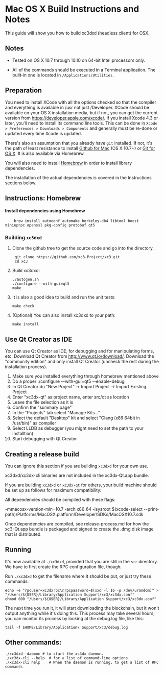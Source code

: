 Mac OS X Build Instructions and Notes
====================================
This guide will show you how to build xc3dxd (headless client) for OSX.

Notes
-----

* Tested on OS X 10.7 through 10.10 on 64-bit Intel processors only.

* All of the commands should be executed in a Terminal application. The
built-in one is located in `/Applications/Utilities`.

Preparation
-----------

You need to install XCode with all the options checked so that the compiler
and everything is available in /usr not just /Developer. XCode should be
available on your OS X installation media, but if not, you can get the
current version from https://developer.apple.com/xcode/. If you install
Xcode 4.3 or later, you'll need to install its command line tools. This can
be done in `Xcode > Preferences > Downloads > Components` and generally must
be re-done or updated every time Xcode is updated.

There's also an assumption that you already have `git` installed. If
not, it's the path of least resistance to install [Github for Mac](https://mac.github.com/)
(OS X 10.7+) or
[Git for OS X](https://code.google.com/p/git-osx-installer/). It is also
available via Homebrew.

You will also need to install [Homebrew](http://brew.sh) in order to install library
dependencies.

The installation of the actual dependencies is covered in the Instructions
sections below.

Instructions: Homebrew
----------------------

#### Install dependencies using Homebrew

        brew install autoconf automake berkeley-db4 libtool boost miniupnpc openssl pkg-config protobuf qt5

### Building `xc3dxd`

1. Clone the github tree to get the source code and go into the directory.

        git clone https://github.com/xc3-Project/xc3.git
        cd xc3

2.  Build xc3dxd:

        ./autogen.sh
        ./configure --with-gui=qt5
        make

3.  It is also a good idea to build and run the unit tests:

        make check

4.  (Optional) You can also install xc3dxd to your path:

        make install

Use Qt Creator as IDE
------------------------
You can use Qt Creator as IDE, for debugging and for manipulating forms, etc.
Download Qt Creator from http://www.qt.io/download/. Download the "community edition" and only install Qt Creator (uncheck the rest during the installation process).

1. Make sure you installed everything through homebrew mentioned above
2. Do a proper ./configure --with-gui=qt5 --enable-debug
3. In Qt Creator do "New Project" -> Import Project -> Import Existing Project
4. Enter "xc3dx-qt" as project name, enter src/qt as location
5. Leave the file selection as it is
6. Confirm the "summary page"
7. In the "Projects" tab select "Manage Kits..."
8. Select the default "Desktop" kit and select "Clang (x86 64bit in /usr/bin)" as compiler
9. Select LLDB as debugger (you might need to set the path to your installtion)
10. Start debugging with Qt Creator

Creating a release build
------------------------
You can ignore this section if you are building `xc3dxd` for your own use.

xc3dxd/xc3dx-cli binaries are not included in the xc3dx-Qt.app bundle.

If you are building `xc3dxd` or `xc3dx-qt` for others, your build machine should be set up
as follows for maximum compatibility:

All dependencies should be compiled with these flags:

 -mmacosx-version-min=10.7
 -arch x86_64
 -isysroot $(xcode-select --print-path)/Platforms/MacOSX.platform/Developer/SDKs/MacOSX10.7.sdk

Once dependencies are compiled, see release-process.md for how the xc3-Qt.app
bundle is packaged and signed to create the .dmg disk image that is distributed.

Running
-------

It's now available at `./xc3dxd`, provided that you are still in the `src`
directory. We have to first create the RPC configuration file, though.

Run `./xc3dxd` to get the filename where it should be put, or just try these
commands:

    echo -e "rpcuser=xc3dxrpc\nrpcpassword=$(xxd -l 16 -p /dev/urandom)" > "/Users/${USER}/Library/Application Support/xc3/xc3dx.conf"
    chmod 600 "/Users/${USER}/Library/Application Support/xc3/xc3dx.conf"

The next time you run it, it will start downloading the blockchain, but it won't
output anything while it's doing this. This process may take several hours;
you can monitor its process by looking at the debug.log file, like this:

    tail -f $HOME/Library/Application\ Support/xc3/debug.log

Other commands:
-------

    ./xc3dxd -daemon # to start the xc3dx daemon.
    ./xc3dx-cli --help  # for a list of command-line options.
    ./xc3dx-cli help    # When the daemon is running, to get a list of RPC commands
